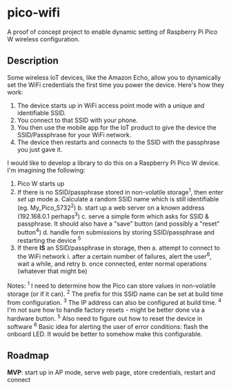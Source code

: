 # pico-wifi
A proof of concept project to enable dynamic setting of Raspberry Pi Pico W wireless configuration.

## Description
Some wireless IoT devices, like the Amazon Echo, allow you to dynamically set the WiFi credentials the first time you power the device. Here's how they work:

1. The device starts up in WiFi access point mode with a unique and identifiable SSID.
2. You connect to that SSID with your phone.
3. You then use the mobile app for the IoT product to give the device the SSID/Passphrase for your WiFi network.
4. The device then restarts and connects to the SSID with the passphrase you just gave it.

I would like to develop a library to do this on a Raspberry Pi Pico W device. I'm imagining the following:

1. Pico W starts up
2. If there is no SSID/passphrase stored in non-volatile storage<sup>1</sup>, then enter *set up* mode
  a. Calculate a random SSID name which is still identifiable (eg. My_Pico_5732<sup>2</sup>)
  b. start up a web server on a known address (192.168.0.1 perhaps<sup>3</sup>)
  c. serve a simple form which asks for SSID & passphrase. It should also have a "save" button (and possibly a "reset" button<sup>4</sup>)
  d. handle form submissions by storing SSID/passphrase and restarting the device <sup>5</sup>
3. If there **IS** an SSID/passphrase in storage, then
  a. attempt to connect to the WiFi network
    i. after a certain number of failures, alert the user<sup>6</sup>, wait a while, and retry
  b. once connected, enter normal operations (whatever that might be)

Notes:
<sup>1</sup> I need to determine how the Pico can store values in non-volatile storage (or if it can).
<sup>2</sup> The prefix for this SSID name can be set at build time from configuration.
<sup>3</sup> The IP address can also be configured at build time.
<sup>4</sup> I'm not sure how to handle factory resets - might be better done via a hardware button.
<sup>5</sup> Also need to figure out how to reset the device in software
<sup>6</sup> Basic idea for alerting the user of error conditions: flash the onboard LED. It would be better to somehow make this configurable.

## Roadmap

**MVP**: start up in AP mode, serve web page, store credentials, restart and connect
